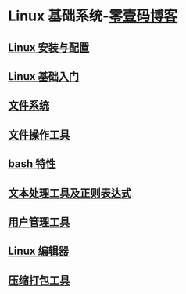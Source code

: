 # Linux 基础系统-[零壹码博客](https://lingyima.com)
## [Linux 安装与配置](./Setup-Setting/)
## [Linux 基础入门](./LinuxBasic/)
## [文件系统](./FileSystem/)
## [文件操作工具](./FileOperations/)
## [bash 特性](./Bash/)
## [文本处理工具及正则表达式](./TextManipulation-RegularExpression/)
## [用户管理工具](./UserManager/)
## [Linux 编辑器](./Editor/)
## [压缩打包工具](./Compression-Packing/)